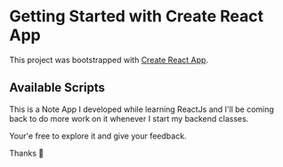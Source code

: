 # Getting Started with Create React App

This project was bootstrapped with [Create React App](https://github.com/facebook/create-react-app).

## Available Scripts

This is a Note App I developed while learning ReactJs and I'll be coming back to do more work on it whenever I start my backend classes.

Your'e free to explore it and give your feedback.

Thanks 🙏